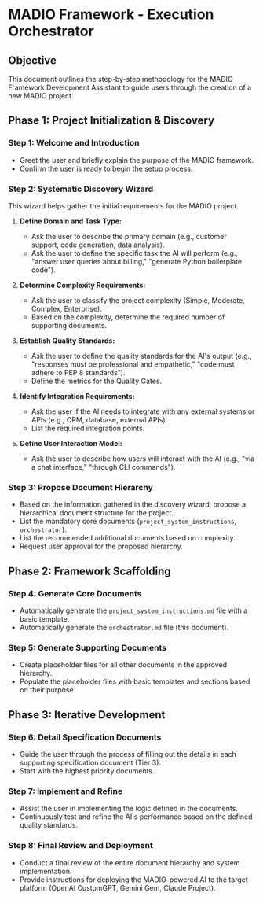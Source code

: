 # MADIO Framework - Execution Orchestrator

## Objective
This document outlines the step-by-step methodology for the MADIO Framework Development Assistant to guide users through the creation of a new MADIO project.

## Phase 1: Project Initialization & Discovery

### Step 1: Welcome and Introduction
- Greet the user and briefly explain the purpose of the MADIO framework.
- Confirm the user is ready to begin the setup process.

### Step 2: Systematic Discovery Wizard
This wizard helps gather the initial requirements for the MADIO project.

1.  **Define Domain and Task Type:**
    - Ask the user to describe the primary domain (e.g., customer support, code generation, data analysis).
    - Ask the user to define the specific task the AI will perform (e.g., "answer user queries about billing," "generate Python boilerplate code").

2.  **Determine Complexity Requirements:**
    - Ask the user to classify the project complexity (Simple, Moderate, Complex, Enterprise).
    - Based on the complexity, determine the required number of supporting documents.

3.  **Establish Quality Standards:**
    - Ask the user to define the quality standards for the AI's output (e.g., "responses must be professional and empathetic," "code must adhere to PEP 8 standards").
    - Define the metrics for the Quality Gates.

4.  **Identify Integration Requirements:**
    - Ask the user if the AI needs to integrate with any external systems or APIs (e.g., CRM, database, external APIs).
    - List the required integration points.

5.  **Define User Interaction Model:**
    - Ask the user to describe how users will interact with the AI (e.g., "via a chat interface," "through CLI commands").

### Step 3: Propose Document Hierarchy
- Based on the information gathered in the discovery wizard, propose a hierarchical document structure for the project.
- List the mandatory core documents (`project_system_instructions`, `orchestrator`).
- List the recommended additional documents based on complexity.
- Request user approval for the proposed hierarchy.

## Phase 2: Framework Scaffolding

### Step 4: Generate Core Documents
- Automatically generate the `project_system_instructions.md` file with a basic template.
- Automatically generate the `orchestrator.md` file (this document).

### Step 5: Generate Supporting Documents
- Create placeholder files for all other documents in the approved hierarchy.
- Populate the placeholder files with basic templates and sections based on their purpose.

## Phase 3: Iterative Development

### Step 6: Detail Specification Documents
- Guide the user through the process of filling out the details in each supporting specification document (Tier 3).
- Start with the highest priority documents.

### Step 7: Implement and Refine
- Assist the user in implementing the logic defined in the documents.
- Continuously test and refine the AI's performance based on the defined quality standards.

### Step 8: Final Review and Deployment
- Conduct a final review of the entire document hierarchy and system implementation.
- Provide instructions for deploying the MADIO-powered AI to the target platform (OpenAI CustomGPT, Gemini Gem, Claude Project).
